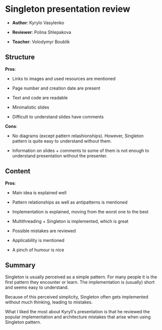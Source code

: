 # Singleton presentation review

- **Author**: Kyrylo Vasylenko

- **Reviewer**: Polina Shlepakova

- **Teacher**: Volodymyr Boublik

## Structure

**Pros**:

- Links to images and used resources are mentioned

- Page number and creation date are present

- Text and code are readable

- Minimalistic slides

- Difficult to understand slides have comments

**Cons**:

- No diagrams (except pattern relashionships). However, Singleton pattern is quite easy to understand without them.

- Information on slides + comments to some of them is not enough to understand presentation without the presenter.

## Content

**Pros**:

- Main idea is explained well

- Pattern relationships as well as antipatterns is mentioned

- Implementation is explained, moving from the worst one to the best

- Multithreading + Singleton is implemented, which is great

- Possible mistakes are reviewed

- Applicability is mentioned

- A pinch of humour is nice

## Summary

Singleton is usually perceived as a simple pattern. For many people it is the first pattern they encounter or learn. The implementation is (usually) short and seems easy to understand.

Because of this perceived simplicity, Singleton often gets implemented without much thinking, leading to mistakes.

What I liked the most about Kyryll's presentation is that he reviewed the popular implementation and architecture mistakes that arise when using Singleton pattern.